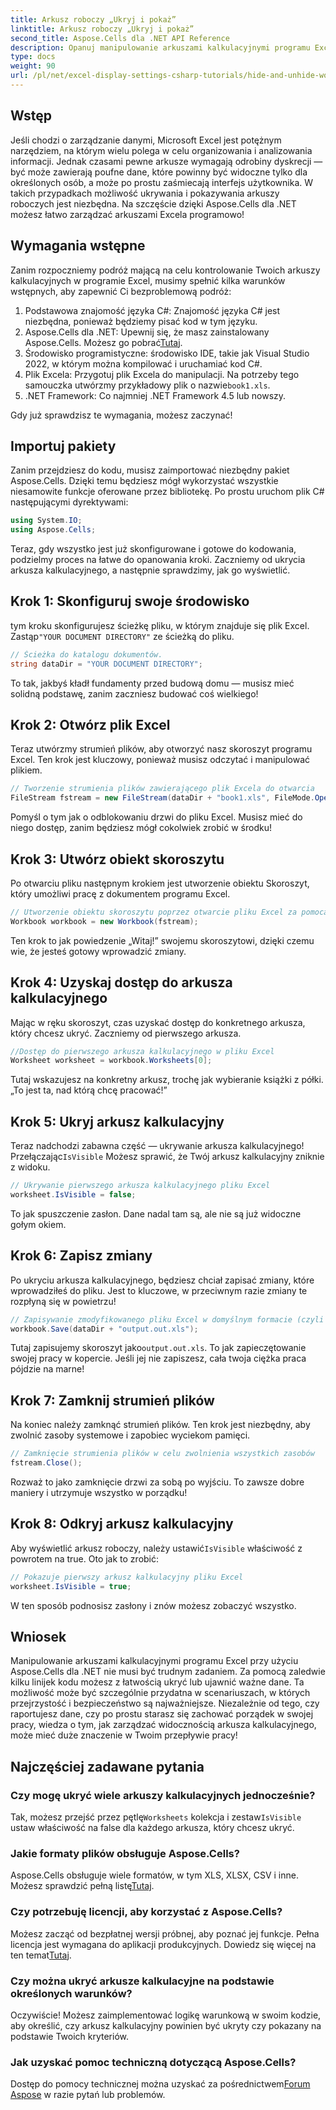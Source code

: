 ```yaml
---
title: Arkusz roboczy „Ukryj i pokaż”
linktitle: Arkusz roboczy „Ukryj i pokaż”
second_title: Aspose.Cells dla .NET API Reference
description: Opanuj manipulowanie arkuszami kalkulacyjnymi programu Excel dzięki temu kompletnemu przewodnikowi po ukrywaniu i pokazywaniu arkuszy za pomocą Aspose.Cells dla .NET. Uprość zarządzanie danymi.
type: docs
weight: 90
url: /pl/net/excel-display-settings-csharp-tutorials/hide-and-unhide-worksheet/
---
```

## Wstęp

Jeśli chodzi o zarządzanie danymi, Microsoft Excel jest potężnym narzędziem, na którym wielu polega w celu organizowania i analizowania informacji. Jednak czasami pewne arkusze wymagają odrobiny dyskrecji — być może zawierają poufne dane, które powinny być widoczne tylko dla określonych osób, a może po prostu zaśmiecają interfejs użytkownika. W takich przypadkach możliwość ukrywania i pokazywania arkuszy roboczych jest niezbędna. Na szczęście dzięki Aspose.Cells dla .NET możesz łatwo zarządzać arkuszami Excela programowo! 

## Wymagania wstępne

Zanim rozpoczniemy podróż mającą na celu kontrolowanie Twoich arkuszy kalkulacyjnych w programie Excel, musimy spełnić kilka warunków wstępnych, aby zapewnić Ci bezproblemową podróż:

1. Podstawowa znajomość języka C#: Znajomość języka C# jest niezbędna, ponieważ będziemy pisać kod w tym języku.
2.  Aspose.Cells dla .NET: Upewnij się, że masz zainstalowany Aspose.Cells. Możesz go pobrać[Tutaj](https://releases.aspose.com/cells/net/).
3. Środowisko programistyczne: środowisko IDE, takie jak Visual Studio 2022, w którym można kompilować i uruchamiać kod C#.
4.  Plik Excela: Przygotuj plik Excela do manipulacji. Na potrzeby tego samouczka utwórzmy przykładowy plik o nazwie`book1.xls`.
5. .NET Framework: Co najmniej .NET Framework 4.5 lub nowszy.

Gdy już sprawdzisz te wymagania, możesz zaczynać!

## Importuj pakiety

Zanim przejdziesz do kodu, musisz zaimportować niezbędny pakiet Aspose.Cells. Dzięki temu będziesz mógł wykorzystać wszystkie niesamowite funkcje oferowane przez bibliotekę. Po prostu uruchom plik C# następującymi dyrektywami:

```csharp
using System.IO;
using Aspose.Cells;
```

Teraz, gdy wszystko jest już skonfigurowane i gotowe do kodowania, podzielmy proces na łatwe do opanowania kroki. Zaczniemy od ukrycia arkusza kalkulacyjnego, a następnie sprawdzimy, jak go wyświetlić.

## Krok 1: Skonfiguruj swoje środowisko

 tym kroku skonfigurujesz ścieżkę pliku, w którym znajduje się plik Excel. Zastąp`"YOUR DOCUMENT DIRECTORY"` ze ścieżką do pliku.

```csharp
// Ścieżka do katalogu dokumentów.
string dataDir = "YOUR DOCUMENT DIRECTORY";
```

To tak, jakbyś kładł fundamenty przed budową domu — musisz mieć solidną podstawę, zanim zaczniesz budować coś wielkiego!

## Krok 2: Otwórz plik Excel

Teraz utwórzmy strumień plików, aby otworzyć nasz skoroszyt programu Excel. Ten krok jest kluczowy, ponieważ musisz odczytać i manipulować plikiem.

```csharp
// Tworzenie strumienia plików zawierającego plik Excela do otwarcia
FileStream fstream = new FileStream(dataDir + "book1.xls", FileMode.Open);
```

Pomyśl o tym jak o odblokowaniu drzwi do pliku Excel. Musisz mieć do niego dostęp, zanim będziesz mógł cokolwiek zrobić w środku!

## Krok 3: Utwórz obiekt skoroszytu

Po otwarciu pliku następnym krokiem jest utworzenie obiektu Skoroszyt, który umożliwi pracę z dokumentem programu Excel.

```csharp
// Utworzenie obiektu skoroszytu poprzez otwarcie pliku Excel za pomocą strumienia plików
Workbook workbook = new Workbook(fstream);
```

Ten krok to jak powiedzenie „Witaj!” swojemu skoroszytowi, dzięki czemu wie, że jesteś gotowy wprowadzić zmiany.

## Krok 4: Uzyskaj dostęp do arkusza kalkulacyjnego

Mając w ręku skoroszyt, czas uzyskać dostęp do konkretnego arkusza, który chcesz ukryć. Zaczniemy od pierwszego arkusza.

```csharp
//Dostęp do pierwszego arkusza kalkulacyjnego w pliku Excel
Worksheet worksheet = workbook.Worksheets[0];
```

Tutaj wskazujesz na konkretny arkusz, trochę jak wybieranie książki z półki. „To jest ta, nad którą chcę pracować!”

## Krok 5: Ukryj arkusz kalkulacyjny

 Teraz nadchodzi zabawna część — ukrywanie arkusza kalkulacyjnego! Przełączając`IsVisible` Możesz sprawić, że Twój arkusz kalkulacyjny zniknie z widoku.

```csharp
// Ukrywanie pierwszego arkusza kalkulacyjnego pliku Excel
worksheet.IsVisible = false;
```

To jak spuszczenie zasłon. Dane nadal tam są, ale nie są już widoczne gołym okiem.

## Krok 6: Zapisz zmiany

Po ukryciu arkusza kalkulacyjnego, będziesz chciał zapisać zmiany, które wprowadziłeś do pliku. Jest to kluczowe, w przeciwnym razie zmiany te rozpłyną się w powietrzu!

```csharp
// Zapisywanie zmodyfikowanego pliku Excel w domyślnym formacie (czyli Excel 2003)
workbook.Save(dataDir + "output.out.xls");
```

 Tutaj zapisujemy skoroszyt jako`output.out.xls`. To jak zapieczętowanie swojej pracy w kopercie. Jeśli jej nie zapiszesz, cała twoja ciężka praca pójdzie na marne!

## Krok 7: Zamknij strumień plików

Na koniec należy zamknąć strumień plików. Ten krok jest niezbędny, aby zwolnić zasoby systemowe i zapobiec wyciekom pamięci.

```csharp
// Zamknięcie strumienia plików w celu zwolnienia wszystkich zasobów
fstream.Close();
```

Rozważ to jako zamknięcie drzwi za sobą po wyjściu. To zawsze dobre maniery i utrzymuje wszystko w porządku!

## Krok 8: Odkryj arkusz kalkulacyjny

 Aby wyświetlić arkusz roboczy, należy ustawić`IsVisible` właściwość z powrotem na true. Oto jak to zrobić:

```csharp
// Pokazuje pierwszy arkusz kalkulacyjny pliku Excel
worksheet.IsVisible = true;
```

W ten sposób podnosisz zasłony i znów możesz zobaczyć wszystko.

## Wniosek

Manipulowanie arkuszami kalkulacyjnymi programu Excel przy użyciu Aspose.Cells dla .NET nie musi być trudnym zadaniem. Za pomocą zaledwie kilku linijek kodu możesz z łatwością ukryć lub ujawnić ważne dane. Ta możliwość może być szczególnie przydatna w scenariuszach, w których przejrzystość i bezpieczeństwo są najważniejsze. Niezależnie od tego, czy raportujesz dane, czy po prostu starasz się zachować porządek w swojej pracy, wiedza o tym, jak zarządzać widocznością arkusza kalkulacyjnego, może mieć duże znaczenie w Twoim przepływie pracy!

## Najczęściej zadawane pytania

### Czy mogę ukryć wiele arkuszy kalkulacyjnych jednocześnie?
 Tak, możesz przejść przez pętlę`Worksheets` kolekcja i zestaw`IsVisible` ustaw właściwość na false dla każdego arkusza, który chcesz ukryć.

### Jakie formaty plików obsługuje Aspose.Cells?
Aspose.Cells obsługuje wiele formatów, w tym XLS, XLSX, CSV i inne. Możesz sprawdzić pełną listę[Tutaj](https://reference.aspose.com/cells/net/).

### Czy potrzebuję licencji, aby korzystać z Aspose.Cells?
 Możesz zacząć od bezpłatnej wersji próbnej, aby poznać jej funkcje. Pełna licencja jest wymagana do aplikacji produkcyjnych. Dowiedz się więcej na ten temat[Tutaj](https://purchase.aspose.com/buy).

### Czy można ukryć arkusze kalkulacyjne na podstawie określonych warunków?
Oczywiście! Możesz zaimplementować logikę warunkową w swoim kodzie, aby określić, czy arkusz kalkulacyjny powinien być ukryty czy pokazany na podstawie Twoich kryteriów.

### Jak uzyskać pomoc techniczną dotyczącą Aspose.Cells?
 Dostęp do pomocy technicznej można uzyskać za pośrednictwem[Forum Aspose](https://forum.aspose.com/c/cells/9) w razie pytań lub problemów.